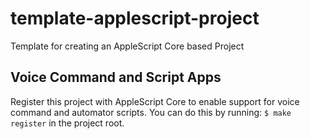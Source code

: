 # template-applescript-project
Template for creating an AppleScript Core based Project

## Voice Command and Script Apps
Register this project with AppleScript Core to enable support for voice 
command and automator scripts.  You can do this by running: `$ make register` in the project root.